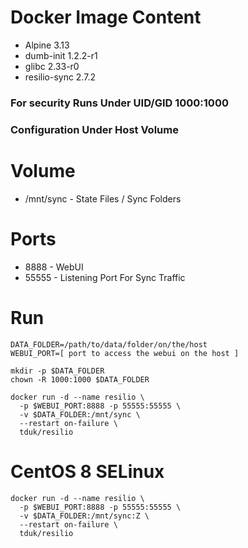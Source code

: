# Docker Image Content

- Alpine 3.13
- dumb-init 1.2.2-r1
- glibc 2.33-r0
- resilio-sync 2.7.2

### For security Runs Under UID/GID 1000:1000
### Configuration Under Host Volume

# Volume

- /mnt/sync - State Files / Sync Folders

# Ports

- 8888 - WebUI
- 55555 - Listening Port For Sync Traffic

# Run

    DATA_FOLDER=/path/to/data/folder/on/the/host
    WEBUI_PORT=[ port to access the webui on the host ]

    mkdir -p $DATA_FOLDER
    chown -R 1000:1000 $DATA_FOLDER

    docker run -d --name resilio \
      -p $WEBUI_PORT:8888 -p 55555:55555 \
      -v $DATA_FOLDER:/mnt/sync \
      --restart on-failure \
      tduk/resilio

# CentOS 8 SELinux 

    docker run -d --name resilio \
      -p $WEBUI_PORT:8888 -p 55555:55555 \
      -v $DATA_FOLDER:/mnt/sync:Z \
      --restart on-failure \
      tduk/resilio
